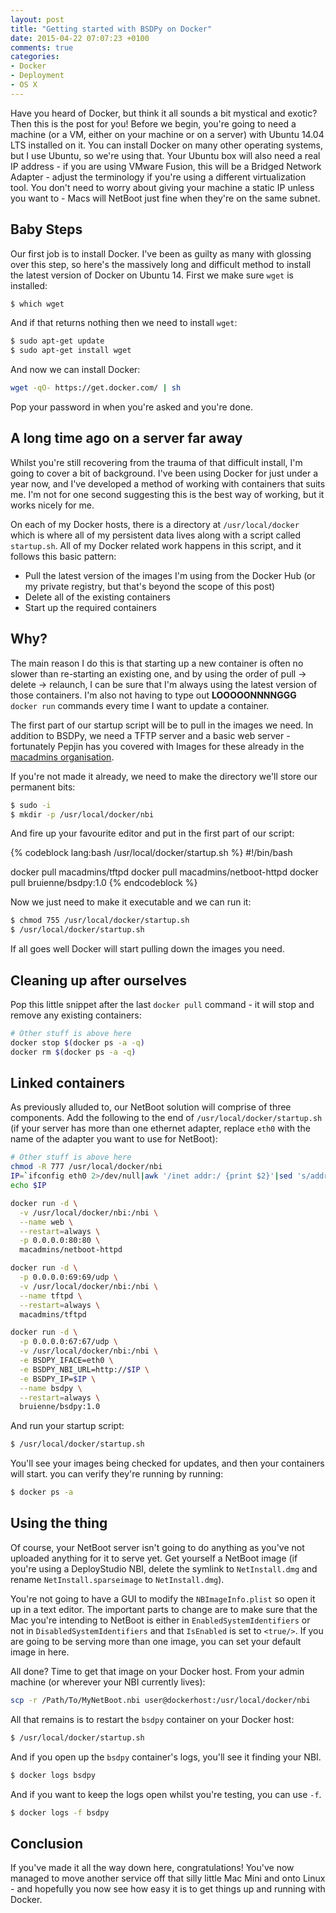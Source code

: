 ```yaml
---
layout: post
title: "Getting started with BSDPy on Docker"
date: 2015-04-22 07:07:23 +0100
comments: true
categories:
- Docker
- Deployment
- OS X
---
```


Have you heard of Docker, but think it all sounds a bit mystical and exotic? Then this is the post for you! Before we begin, you're going to need a machine (or a VM, either on your machine or on a server) with Ubuntu 14.04 LTS installed on it. You can install Docker on many other operating systems, but I use Ubuntu, so we're using that. Your Ubuntu box will also need a real IP address - if you are using VMware Fusion, this will be a Bridged Network Adapter - adjust the terminology if you're using a different virtualization tool. You don't need to worry about giving your machine a static IP unless you want to - Macs will NetBoot just fine when they're on the same subnet. <!--more-->

## Baby Steps

Our first job is to install Docker. I've been as guilty as many with glossing over this step, so here's the massively long and difficult method to install the latest version of Docker on Ubuntu 14. First we make sure ``wget`` is installed:

``` bash
$ which wget
```

And if that returns nothing then we need to install ``wget``:

``` bash
$ sudo apt-get update
$ sudo apt-get install wget
```

And now we can install Docker:

``` bash
wget -qO- https://get.docker.com/ | sh
```

Pop your password in when you're asked and you're done.

## A long time ago on a server far away

Whilst you're still recovering from the trauma of that difficult install, I'm going to cover a bit of background. I've been using Docker for just under a year now, and I've developed a method of working with containers that suits me. I'm not for one second suggesting this is the best way of working, but it works nicely for me.

On each of my Docker hosts, there is a directory at ``/usr/local/docker`` which is where all of my persistent data lives along with a script called ``startup.sh``. All of my Docker related work happens in this script, and it follows this basic pattern:

* Pull the latest version of the images I'm using from the Docker Hub (or my private registry, but that's beyond the scope of this post)
* Delete all of the existing containers
* Start up the required containers

## Why?

The main reason I do this is that starting up a new container is often no slower than re-starting an existing one, and by using the order of pull -> delete -> relaunch, I can be sure that I'm always using the latest version of those containers. I'm also not having to type out **LOOOOONNNNGGG** ``docker run`` commands every time I want to update a container.

The first part of our startup script will be to pull in the images we need. In addition to BSDPy, we need a TFTP server and a basic web server - fortunately Pepjin has you covered with Images for these already in the [macadmins organisation](https://registry.hub.docker.com/repos/macadmins/).

If you're not made it already, we need to make the directory we'll store our permanent bits:

``` bash
$ sudo -i
$ mkdir -p /usr/local/docker/nbi
```

And fire up your favourite editor and put in the first part of our script:

{% codeblock lang:bash /usr/local/docker/startup.sh %}
#!/bin/bash

docker pull macadmins/tftpd
docker pull macadmins/netboot-httpd
docker pull bruienne/bsdpy:1.0
{% endcodeblock %}

Now we just need to make it executable and we can run it:

``` bash
$ chmod 755 /usr/local/docker/startup.sh
$ /usr/local/docker/startup.sh
```

If all goes well Docker will start pulling down the images you need.

## Cleaning up after ourselves

Pop this little snippet after the last ``docker pull`` command - it will stop and remove any existing containers:

``` bash /usr/local/docker/startup.sh
# Other stuff is above here
docker stop $(docker ps -a -q)
docker rm $(docker ps -a -q)
```

## Linked containers

As previously alluded to, our NetBoot solution will comprise of three components. Add the following to the end of ``/usr/local/docker/startup.sh`` (if your server has more than one ethernet adapter, replace ``eth0`` with the name of the adapter you want to use for NetBoot):

``` bash /usr/local/docker/startup.sh
# Other stuff is above here
chmod -R 777 /usr/local/docker/nbi
IP=`ifconfig eth0 2>/dev/null|awk '/inet addr:/ {print $2}'|sed 's/addr://'`
echo $IP

docker run -d \
  -v /usr/local/docker/nbi:/nbi \
  --name web \
  --restart=always \
  -p 0.0.0.0:80:80 \
  macadmins/netboot-httpd

docker run -d \
  -p 0.0.0.0:69:69/udp \
  -v /usr/local/docker/nbi:/nbi \
  --name tftpd \
  --restart=always \
  macadmins/tftpd

docker run -d \
  -p 0.0.0.0:67:67/udp \
  -v /usr/local/docker/nbi:/nbi \
  -e BSDPY_IFACE=eth0 \
  -e BSDPY_NBI_URL=http://$IP \
  -e BSDPY_IP=$IP \
  --name bsdpy \
  --restart=always \
  bruienne/bsdpy:1.0
```

And run your startup script:

``` bash
$ /usr/local/docker/startup.sh
```

You'll see your images being checked for updates, and then your containers will start. you can verify they're running by running:

``` bash
$ docker ps -a
```

## Using the thing

Of course, your NetBoot server isn't going to do anything as you've not uploaded anything for it to serve yet. Get yourself a NetBoot image (if you're using a DeployStudio NBI, delete the symlink to ``NetInstall.dmg`` and rename ``NetInstall.sparseimage`` to ``NetInstall.dmg``).

You're not going to have a GUI to modify the ``NBImageInfo.plist`` so open it up in a text editor. The important parts to change are to make sure that the Mac you're intending to NetBoot is either in ``EnabledSystemIdentifiers`` or not in ``DisabledSystemIdentifiers`` and that ``IsEnabled`` is set to ``<true/>``. If you are going to be serving more than one image, you can set your default image in here.

All done? Time to get that image on your Docker host. From your admin machine (or wherever your NBI currently lives):

``` bash
scp -r /Path/To/MyNetBoot.nbi user@dockerhost:/usr/local/docker/nbi
```

All that remains is to restart the ``bsdpy`` container on your Docker host:

``` bash
$ /usr/local/docker/startup.sh
```

And if you open up the ``bsdpy`` container's logs, you'll see it finding your NBI.

``` bash
$ docker logs bsdpy
```

And if you want to keep the logs open whilst you're testing, you can use ``-f``.

``` bash
$ docker logs -f bsdpy
```

## Conclusion

If you've made it all the way down here, congratulations! You've now managed to move another service off that silly little Mac Mini and onto Linux - and hopefully you now see how easy it is to get things up and running with Docker.

